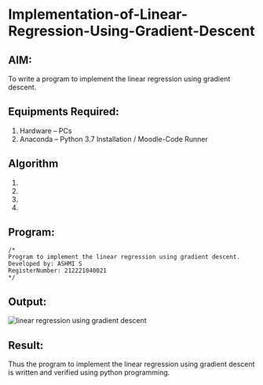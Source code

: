 # Implementation-of-Linear-Regression-Using-Gradient-Descent

## AIM:
To write a program to implement the linear regression using gradient descent.

## Equipments Required:
1. Hardware – PCs
2. Anaconda – Python 3.7 Installation / Moodle-Code Runner

## Algorithm
1. 
2. 
3. 
4. 

## Program:
```
/*
Program to implement the linear regression using gradient descent.
Developed by: ASHMI S
RegisterNumber: 212221040021 
*/
```

## Output:
![linear regression using gradient descent](sam.png)


## Result:
Thus the program to implement the linear regression using gradient descent is written and verified using python programming.
